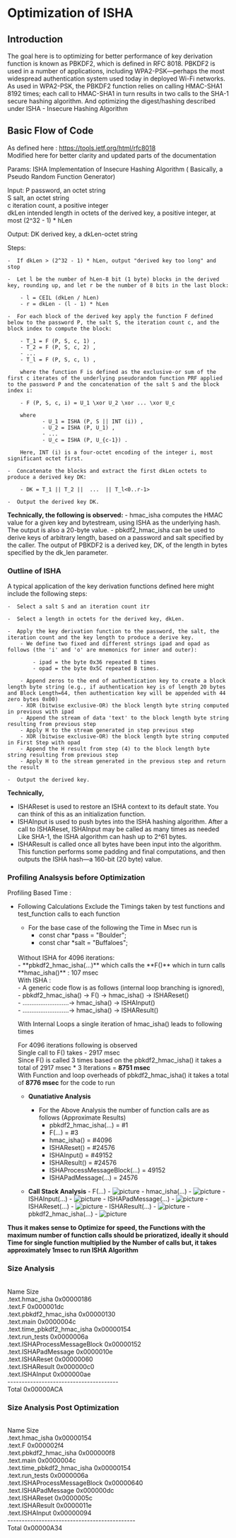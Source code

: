 # Optimization of ISHA 

## Introduction 
The goal here is to optimizing for better performance of key derivation function is known as PBKDF2, which is defined in RFC 8018. PBKDF2 is
used in a number of applications, including WPA2-PSK—perhaps the most widespread authentication
system used today in deployed Wi-Fi networks.
As used in WPA2-PSK, the PBKDF2 function relies on calling HMAC-SHA1 8192 times; each call to
HMAC-SHA1 in turn results in two calls to the SHA-1 secure hashing algorithm. And optimizing the digest/hashing described under ISHA - Insecure Hashing Algorithm 

## Basic Flow of Code 
As defined here : https://tools.ietf.org/html/rfc8018  <br />
Modified here for better clarity and updated parts of the documentation   <br />

Params:        ISHA        Implementation of Insecure Hashing Algorithm ( Basically, a Pseudo Random Function Generator)

Input:          P          password, an octet string <br />
                S          salt, an octet string  <br /> 
                c          iteration count, a positive integer <br />
                dkLen      intended length in octets of the derived key, a positive integer, at most (2^32 - 1) * hLen <br />

Output:         DK         derived key, a dkLen-octet string <br />

Steps: <br />

    -  If dkLen > (2^32 - 1) * hLen, output "derived key too long" and stop 

    -  Let l be the number of hLen-8 bit (1 byte) blocks in the derived key, rounding up, and let r be the number of 8 bits in the last block:

        - l = CEIL (dkLen / hLen) 
        - r = dkLen - (l - 1) * hLen

    -  For each block of the derived key apply the function F defined below to the password P, the salt S, the iteration count c, and the block index to compute the block:

        - T_1 = F (P, S, c, 1) , 
        - T_2 = F (P, S, c, 2) ,
        - ...
        - T_l = F (P, S, c, l) , 

        where the function F is defined as the exclusive-or sum of the first c iterates of the underlying pseudorandom function PRF applied to the password P and the concatenation of the salt S and the block index i:

        - F (P, S, c, i) = U_1 \xor U_2 \xor ... \xor U_c

        where
               - U_1 = ISHA (P, S || INT (i)) ,
               - U_2 = ISHA (P, U_1) ,
               - ...
               - U_c = ISHA (P, U_{c-1}) .

        Here, INT (i) is a four-octet encoding of the integer i, most significant octet first.

    -  Concatenate the blocks and extract the first dkLen octets to produce a derived key DK:

        - DK = T_1 || T_2 ||  ...  || T_l<0..r-1>

    -  Output the derived key DK.

**Technically, the following is observed:**
    -  hmac_isha computes the HMAC value for a given key and bytestream, using ISHA as the underlying hash. The output is also a 20-byte value.
    -  pbkdf2_hmac_isha can be used to derive keys of arbitrary length, based on a password and salt specified by the caller.  The output of PBKDF2 is a derived key, DK, of the length in bytes specified by the dk_len parameter.

### Outline of ISHA 
A typical application of the key derivation functions defined here
   might include the following steps: <br />

    -  Select a salt S and an iteration count itr 

    -  Select a length in octets for the derived key, dkLen. 

    -  Apply the key derivation function to the password, the salt, the iteration count and the key length to produce a derive key.
        - We define two fixed and different strings ipad and opad as follows (the 'i' and 'o' are mnemonics for inner and outer):

            - ipad = the byte 0x36 repeated B times
            - opad = the byte 0x5C repeated B times.

        - Append zeros to the end of authentication key to create a block length byte string (e.g., if authentication key is of length 20 bytes and Block Length=64, then authentication key will be appended with 44 zero bytes 0x00)
        - XOR (bitwise exclusive-OR) the block length byte string computed in previous with ipad
        - Append the stream of data 'text' to the block length byte string resulting from previous step
        - Apply H to the stream generated in step previous step
        - XOR (bitwise exclusive-OR) the block length byte string computed in First Step with opad
        - Append the H result from step (4) to the block length byte string resulting from previous step
        - Apply H to the stream generated in the previous step and return the result

    -  Output the derived key.  


**Technically,** <br />
- ISHAReset is used to restore an ISHA context to its default state. You can think of this as an initialization function.
-  ISHAInput is used to push bytes into the ISHA hashing algorithm. After a call to ISHAReset, ISHAInput may be called as many times as needed Like SHA-1, the ISHA algorithm can hash up to 2^61 bytes.
- ISHAResult is called once all bytes have been input into the algorithm. This function performs some padding and final computations, and then outputs the ISHA hash—a 160-bit (20 byte) value.


### Profiling Analsysis before Optimization

Profiling Based Time :<br />
- Following Calculations Exclude the Timings taken by test functions and test_function calls to each function
    - For the base case of the following the Time in Msec run is
        - const char *pass = "Boulder";
        - const char *salt = "Buffaloes";
    <br />
    Without ISHA for 4096 iterations: <br />
    - **pbkdf2_hmac_isha(...)** which calls the **F()** which in turn calls **hmac_isha()** :  107 msec 
    <br />
    With ISHA : <br />
    - A generic code flow is as follows (internal loop branching is ignored),  <br />
        - pbkdf2_hmac_isha() -> F() -> hmac_isha() -> ISHAReset()  <br />
        - ..........................-> hmac_isha() -> ISHAInput()  <br />
        - ..........................-> hmac_isha() -> ISHAResult()  <br />

    With Internal Loops a single iteration of hmac_isha() leads to following times <br />

    For 4096 iterations following is observed <br />
    Single call to F() takes - 2917 msec <br />
    Since F() is called 3 times based on the pbkdf2_hmac_isha() it takes a total of 2917 msec * 3 Iterations = **8751 msec** <br />
    With Function and loop overheads of pbkdf2_hmac_isha() it takes a total of **8776 msec** for the code to run 

    - **Qunatiative Analysis**
        - For the Above Analysis the number of function calls are as follows  (Approximate Results)
            - pbkdf2_hmac_isha(...) = #1 
            - F(...) = #3
            - hmac_isha() = #4096
            - ISHAReset() = #24576
            - ISHAInput() = #49152
            - ISHAResult() = #24576
            - ISHAProcessMessageBlock(...) = 49152
            - ISHAPadMessage(...) = 24576
            
    - **Call Stack Analysis**
            - F(...)
            - ![picture](images/F.png)
            - hmac_isha(...)
            - ![picture](images/hmac_isha.png)
            - ISHAInput(...)
            - ![picture](images/ISHAInput.png)
            - ISHAPadMessage(...)
            - ![picture](images/ISHAPadMessage.png)
            - ISHAReset(...)
            - ![picture](images/ISHAReset.png)
            - ISHAResult(...)
            - ![picture](images/ISHAResult.png)
            - pbkdf2_hmac_isha(...)
            - ![picture](images/pbkdf2_hmac_isha.png)


**Thus it makes sense to Optimize for speed, the Functions with the maximum number of function calls should be prioratized, ideally it should Time for single function multiplied by the Number of calls but, it takes approximately 1msec to run ISHA Algorithm** <br />

### Size Analysis 
<br />    Name	                Size  <br />
.text.hmac_isha 	        0x00000186 <br />
.text.F         	        0x000001dc <br />
.text.pbkdf2_hmac_isha	    0x00000130 <br />
.text.main   	            0x0000004c <br />
.text.time_pbkdf2_hmac_isha 0x00000154 <br />
.text.run_tests 	        0x0000006a <br />
.text.ISHAProcessMessageBlock 	0x00000152 <br />
.text.ISHAPadMessage 	    0x0000010e <br />
.text.ISHAReset	            0x00000060 <br />
.text.ISHAResult	        0x000000c0 <br />
.text.ISHAInput	            0x000000ae <br />
---------------------------------------<br />
Total                       0x00000ACA

### Size Analysis Post Optimization
<br />    Name	                Size  <br />
.text.hmac_isha 	        0x00000154 <br />
.text.F         	        0x000002f4 <br />
.text.pbkdf2_hmac_isha	    0x000000f8 <br />
.text.main   	            0x0000004c <br />
.text.time_pbkdf2_hmac_isha 0x00000154 <br />
.text.run_tests 	        0x0000006a <br />
.text.ISHAProcessMessageBlock 	0x00000640 <br />
.text.ISHAPadMessage 	    0x000000dc <br />
.text.ISHAReset	            0x0000005c <br />
.text.ISHAResult	        0x0000011e <br />
.text.ISHAInput	            0x00000094 <br />
--------------------------------------------- <br />
Total                       0x00000A34 <br />
    